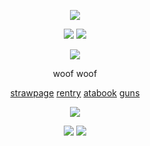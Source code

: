 
</p>
<div align="center">
<p align="center">

  <p align="center">
<img src="https://files.catbox.moe/9xiysv.png"/>
    <p aling="center">
<img src="https://files.catbox.moe/95xsgh.png"/>
<img src="https://files.catbox.moe/riavmv.png"/>
<p align="center">
  <img src="https://64.media.tumblr.com/ac8cce14c87310e589db0c27e108ccba/99a88c92001834bd-8d/s1280x1920/18677fd537aede40f0f8fe185c6e34d253369b85.png"/>
</p>

</p>

woof woof
  
[strawpage](https://airii707.straw.page)  [rentry](https://rentry.co/airii_707) [atabook](https://airi.atabook.org/?page=1) [guns](https://guns.lol/airii)


![](https://komarev.com/ghpvc/?username=airii707&color=393939&style=flat-square&label=ꔫ)

<img src="https://files.catbox.moe/u7sc8e.png"/> <img src="https://files.catbox.moe/ergih6.png"/>
